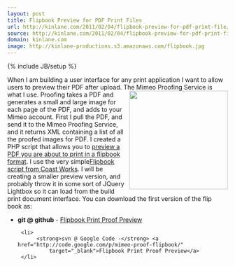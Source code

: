 ```yaml
---
layout: post
title: Flipbook Preview for PDF Print Files
url: http://kinlane.com/2011/02/04/flipbook-preview-for-pdf-print-file/
source: http://kinlane.com/2011/02/04/flipbook-preview-for-pdf-print-file/
domain: kinlane.com
image: http://kinlane-productions.s3.amazonaws.com/flipbook.jpg
---
```

{% include JB/setup %}<p>
     When I am building a user interface for any print application I want to allow users to preview their PDF after upload. The Mimeo Proofing Service is what I use. <img class="c1"
        src="http://kinlane-productions.s3.amazonaws.com/flipbook.jpg"
        alt=""
        width="225"
        align="right" /> Proofing takes a PDF and generates a small and large image for each page of the PDF, and adds to your Mimeo account. First I pull the PDF, and send it to the Mimeo Proofing Service, and it returns XML containing a list of all the proofed images <span>for PDF.</span> I created a PHP script that allows you to <a href="http://nimbus2.laneworks.net/functions-jquery-flipbook-preview.php"
        target="_blank">preview a PDF you are about to print in a flipbook format</a>. I use the very simple<a href="http://www.coastworx.com/bookflip.php"
        target="_blank">Flipbook script from Coast Works</a>. I will be creating a smaller preview version, and probably throw it in some sort of JQuery Lightbox so it can load from the build print document interface. You can download the first version of the flip book as:
</p>

<ul class="mainlist">
     <li>
          <strong>git @ github</strong> - <a href="https://github.com/mimeoconnect/mimeo-proof-flipbook"
              target="_blank">Flipbook Print Proof Preview</a>
     </li>

     <li>
          <strong>svn @ Google Code -</strong> <a href="http://code.google.com/p/mimeo-proof-flipbook/"
              target="_blank">Flipbook Print Proof Preview</a>
     </li>
</ul>